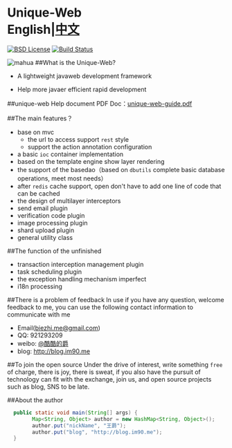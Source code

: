 Unique-Web&emsp;&emsp;&emsp;&emsp;&emsp;&emsp;&emsp;&emsp;English|[中文][1]
====

[![BSD License](http://img.shields.io/hexpm/l/plug.svg)](https://github.com/biezhi/unique-web)
[![Build Status](http://img.shields.io/travis/joyent/node/v0.6.svg)](https://github.com/biezhi/unique-web)

![mahua](http://i2.tietuku.com/630edadd7481f675.png)
##What is the Unique-Web?
 * A lightweight javaweb development framework

 * Help more javaer efficient rapid development

##unique-web Help document
PDF Doc：[unique-web-guide.pdf](http://imdoc.qiniudn.com/unique-web-guide.pdf)

##The main features？

+ base on mvc
    + the url to access support `rest` style
    + support the action annotation configuration
+ a basic `ioc` container implementation
+ based on the template engine show layer rendering
+ the support of the basedao（based on `dbutils` complete basic database operations, meet most needs）
+ after `redis` cache support, open don't have to add one line of code that can be cached
+ the design of multilayer interceptors
+ send email plugin
+ verification code plugin
+ image processing plugin
+ shard upload plugin
+ general utility class

##The function of the unfinished
+ transaction interception management plugin
+ task scheduling plugin
+ the exception handling mechanism imperfect
+ i18n processing

##There is a problem of feedback
In use if you have any question, welcome feedback to me, you can use the following contact information to communicate with me

+ Email(biezhi.me@gmail.com)
+ QQ: 921293209
+ weibo: [@酷酷的爵](http://weibo.com/u/5238733773)
+ blog: http://blog.im90.me

##To join the open source
Under the drive of interest, write something `free` of charge, there is joy, there is sweat, if you also have the pursuit of technology can fit with the exchange, join us, and open source projects such as blog, SNS to be late.

##About the author

```java
  public static void main(String[] args) {
    	Map<String, Object> author = new HashMap<String, Object>();
		author.put("nickName", "王爵");
		author.put("blog", "http://blog.im90.me");
  }
```


  [1]: https://github.com/biezhi/unique-web
